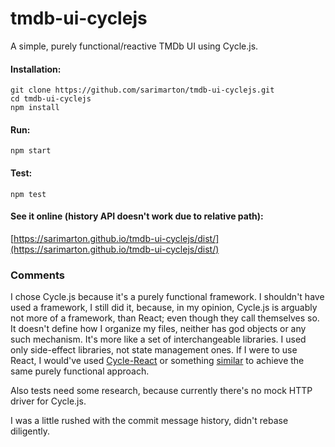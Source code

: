 # tmdb-ui-cyclejs

A simple, purely functional/reactive TMDb UI using Cycle.js.

#### Installation:
```
git clone https://github.com/sarimarton/tmdb-ui-cyclejs.git
cd tmdb-ui-cyclejs
npm install
```

#### Run:
```
npm start
```

#### Test:
```
npm test
```

#### See it online (history API doesn't work due to relative path):

[https://sarimarton.github.io/tmdb-ui-cyclejs/dist/](https://sarimarton.github.io/tmdb-ui-cyclejs/dist/)

### Comments

I chose Cycle.js because it's a purely functional framework. I shouldn't have used a framework, I still did it, because, in my opinion, Cycle.js is arguably not more of a framework, than React; even though they call themselves so. It doesn't define how I organize my files, neither has god objects or any such mechanism. It's more like a set of interchangeable libraries. I used only side-effect libraries, not state management ones. If I were to use React, I would've used [Cycle-React](https://www.npmjs.com/package/cycle-react) or something [similar](https://staltz.com/use-react-in-cyclejs-and-vice-versa.html) to achieve the same purely functional approach.

Also tests need some research, because currently there's no mock HTTP driver for Cycle.js.

I was a little rushed with the commit message history, didn't rebase diligently.
